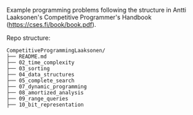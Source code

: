 Example programming problems following the structure in Antti Laaksonen's Competitive Programmer's Handbook (https://cses.fi/book/book.pdf).

Repo structure:

```
CompetitiveProgrammingLaaksonen/
├── README.md
├── 02_time_complexity
├── 03_sorting
├── 04_data_structures
├── 05_complete_search
├── 07_dynamic_programming
├── 08_amortized_analysis
├── 09_range_queries
├── 10_bit_representation
```
